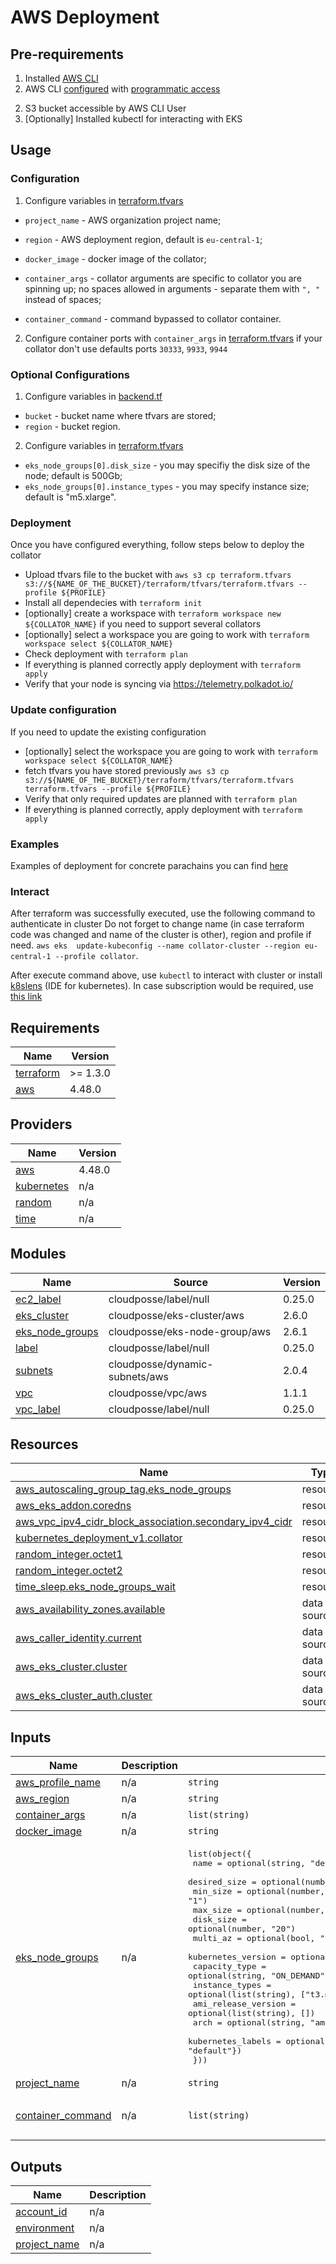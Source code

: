 # AWS Deployment

## Pre-requirements
1. Installed [AWS CLI](https://docs.aws.amazon.com/cli/latest/userguide/getting-started-install.html)
2. AWS CLI [configured](https://docs.aws.amazon.com/cli/latest/userguide/cli-configure-quickstart.html) with [programmatic access](https://docs.aws.amazon.com/IAM/latest/UserGuide/id_users_create.html)
2) S3 bucket accessible by AWS CLI User
3) [Optionally] Installed kubectl for interacting with EKS

## Usage
### Configuration
1. Configure variables in [terraform.tfvars](AWS/terraform.tfvars)
 - `project_name` - AWS organization project name;
 - `region` - AWS deployment region, default is `eu-central-1`;

 - `docker_image` - docker image of the collator;
 - `container_args` - collator arguments are specific to collator you are spinning up; no spaces allowed in arguments - separate them with `", "` instead of spaces;
 - `container_command` - command bypassed to collator container.

2. Configure container ports with `container_args` in [terraform.tfvars](AWS/terraform.tfvars) if your collator don't use defaults ports `30333`, `9933`, `9944`

### Optional Configurations
1. Configure variables in [backend.tf](AWS/backend/backend.tf)
- `bucket` - bucket name where tfvars are stored;
- `region` - bucket region.

2. Configure variables in [terraform.tfvars](AWS/terraform.tfvars)
- `eks_node_groups[0].disk_size` - you may specifiy the disk size of the node; default is 500Gb;
- `eks_node_groups[0].instance_types` - you may specify instance size; default is "m5.xlarge".

### Deployment
Once you have configured everything, follow steps below to deploy the collator
- Upload tfvars file to the bucket with `aws s3 cp terraform.tfvars s3://${NAME_OF_THE_BUCKET}/terraform/tfvars/terraform.tfvars --profile ${PROFILE}`
- Install all dependecies with `terraform init`
- [optionally] create a workspace with `terraform workspace new ${COLLATOR_NAME}` if you need to support several collators
- [optionally] select a workspace you are going to work with `terraform workspace select ${COLLATOR_NAME}`
- Check deployment with `terraform plan`
- If everything is planned correctly apply deployment with `terraform apply`
- Verify that your node is syncing via https://telemetry.polkadot.io/


### Update configuration
If you need to update the existing configuration
- [optionally] select the workspace you are going to work with `terraform workspace select ${COLLATOR_NAME}`
- fetch tfvars you have stored previously `aws s3 cp s3://${NAME_OF_THE_BUCKET}/terraform/tfvars/terraform.tfvars terraform.tfvars --profile ${PROFILE}`
- Verify that only required updates are planned with `terraform plan`
- If everything is planned correctly, apply deployment with `terraform apply`
                     
### Examples
Examples of deployment for concrete parachains you can find [here](examples/README.md)


### Interact
After terraform was successfully executed, use the following command to authenticate in  cluster
Do not forget to change name  (in case terraform code was changed and name of the cluster is other), region and profile if need.
`aws eks  update-kubeconfig --name collator-cluster --region eu-central-1 --profile collator`.

After execute command above, use `kubectl` to interact with cluster or install [k8slens](https://k8slens.dev/) (IDE for kubernetes). 
In case subscription would be required, use [this link](https://app.k8slens.dev/subscribe-personal)

<!-- BEGIN_TF_DOCS -->
## Requirements

| Name | Version |
|------|---------|
| <a name="requirement_terraform"></a> [terraform](#requirement\_terraform) | >= 1.3.0 |
| <a name="requirement_aws"></a> [aws](#requirement\_aws) | 4.48.0 |

## Providers

| Name | Version |
|------|---------|
| <a name="provider_aws"></a> [aws](#provider\_aws) | 4.48.0 |
| <a name="provider_kubernetes"></a> [kubernetes](#provider\_kubernetes) | n/a |
| <a name="provider_random"></a> [random](#provider\_random) | n/a |
| <a name="provider_time"></a> [time](#provider\_time) | n/a |

## Modules

| Name | Source | Version |
|------|--------|---------|
| <a name="module_ec2_label"></a> [ec2\_label](#module\_ec2\_label) | cloudposse/label/null | 0.25.0 |
| <a name="module_eks_cluster"></a> [eks\_cluster](#module\_eks\_cluster) | cloudposse/eks-cluster/aws | 2.6.0 |
| <a name="module_eks_node_groups"></a> [eks\_node\_groups](#module\_eks\_node\_groups) | cloudposse/eks-node-group/aws | 2.6.1 |
| <a name="module_label"></a> [label](#module\_label) | cloudposse/label/null | 0.25.0 |
| <a name="module_subnets"></a> [subnets](#module\_subnets) | cloudposse/dynamic-subnets/aws | 2.0.4 |
| <a name="module_vpc"></a> [vpc](#module\_vpc) | cloudposse/vpc/aws | 1.1.1 |
| <a name="module_vpc_label"></a> [vpc\_label](#module\_vpc\_label) | cloudposse/label/null | 0.25.0 |

## Resources

| Name | Type |
|------|------|
| [aws_autoscaling_group_tag.eks_node_groups](https://registry.terraform.io/providers/hashicorp/aws/4.48.0/docs/resources/autoscaling_group_tag) | resource |
| [aws_eks_addon.coredns](https://registry.terraform.io/providers/hashicorp/aws/4.48.0/docs/resources/eks_addon) | resource |
| [aws_vpc_ipv4_cidr_block_association.secondary_ipv4_cidr](https://registry.terraform.io/providers/hashicorp/aws/4.48.0/docs/resources/vpc_ipv4_cidr_block_association) | resource |
| [kubernetes_deployment_v1.collator](https://registry.terraform.io/providers/hashicorp/kubernetes/latest/docs/resources/deployment_v1) | resource |
| [random_integer.octet1](https://registry.terraform.io/providers/hashicorp/random/latest/docs/resources/integer) | resource |
| [random_integer.octet2](https://registry.terraform.io/providers/hashicorp/random/latest/docs/resources/integer) | resource |
| [time_sleep.eks_node_groups_wait](https://registry.terraform.io/providers/hashicorp/time/latest/docs/resources/sleep) | resource |
| [aws_availability_zones.available](https://registry.terraform.io/providers/hashicorp/aws/4.48.0/docs/data-sources/availability_zones) | data source |
| [aws_caller_identity.current](https://registry.terraform.io/providers/hashicorp/aws/4.48.0/docs/data-sources/caller_identity) | data source |
| [aws_eks_cluster.cluster](https://registry.terraform.io/providers/hashicorp/aws/4.48.0/docs/data-sources/eks_cluster) | data source |
| [aws_eks_cluster_auth.cluster](https://registry.terraform.io/providers/hashicorp/aws/4.48.0/docs/data-sources/eks_cluster_auth) | data source |

## Inputs

| Name | Description | Type | Default | Required |
|------|-------------|------|---------|:--------:|
| <a name="input_aws_profile_name"></a> [aws\_profile\_name](#input\_aws\_profile\_name) | n/a | `string` | n/a | yes |
| <a name="input_aws_region"></a> [aws\_region](#input\_aws\_region) | n/a | `string` | n/a | yes |
| <a name="input_container_args"></a> [container\_args](#input\_container\_args) | n/a | `list(string)` | n/a | yes |
| <a name="input_docker_image"></a> [docker\_image](#input\_docker\_image) | n/a | `string` | n/a | yes |
| <a name="input_eks_node_groups"></a> [eks\_node\_groups](#input\_eks\_node\_groups) | n/a | <pre>list(object({<br>    name                = optional(string, "default")<br>    desired_size        = optional(number, "1")<br>    min_size            = optional(number, "1")<br>    max_size            = optional(number, "1")<br>    disk_size           = optional(number, "20")<br>    multi_az            = optional(bool, "true")<br>    kubernetes_version  = optional(string, "1.23")<br>    capacity_type       = optional(string, "ON_DEMAND")<br>    instance_types      = optional(list(string), ["t3.medium"])<br>    ami_release_version = optional(list(string), [])<br>    arch                = optional(string, "amd64")<br>    kubernetes_labels   = optional(map(string), {"node-group-purpose" = "default"})<br>  }))</pre> | n/a | yes |
| <a name="input_project_name"></a> [project\_name](#input\_project\_name) | n/a | `string` | n/a | yes |
| <a name="input_container_command"></a> [container\_command](#input\_container\_command) | n/a | `list(string)` | <pre>[<br>  ""<br>]</pre> | no |

## Outputs

| Name | Description |
|------|-------------|
| <a name="output_account_id"></a> [account\_id](#output\_account\_id) | n/a |
| <a name="output_environment"></a> [environment](#output\_environment) | n/a |
| <a name="output_project_name"></a> [project\_name](#output\_project\_name) | n/a |
<!-- END_TF_DOCS -->
